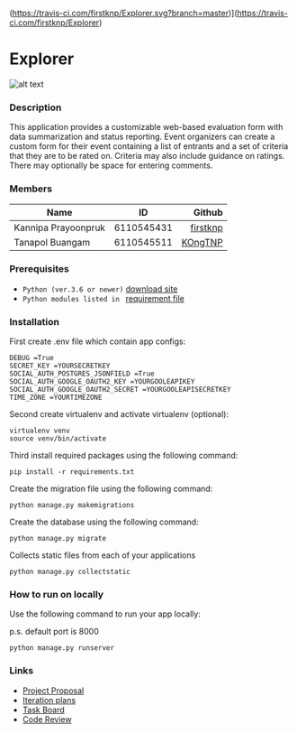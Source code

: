 (https://travis-ci.com/firstknp/Explorer.svg?branch=master)](https://travis-ci.com/firstknp/Explorer)

# Explorer

![alt text](https://i.postimg.cc/JzpcXKtn/logo.png "application logo")

### Description

This application provides a customizable web-based evaluation form with data summarization and status reporting. Event organizers can create a custom form for their event containing a list of entrants and a set of criteria that they are to be rated on. Criteria may also include guidance on ratings. There may optionally be space for entering comments.

### Members

| Name                |     ID     |                                  Github |
| ------------------- | :--------: | --------------------------------------: |
| Kannipa Prayoonpruk | 6110545431 | [firstknp](https://github.com/firstknp) |
| Tanapol Buangam     | 6110545511 |   [KOngTNP](https://github.com/KOngTNP) |

### Prerequisites

- `Python (ver.3.6 or newer)` [download site](https://www.python.org/downloads/)
- `Python modules listed in ` [requirement file](requirements.txt)

### Installation

First create .env file which contain app configs:

```
DEBUG =True
SECRET_KEY =YOURSECRETKEY
SOCIAL_AUTH_POSTGRES_JSONFIELD =True
SOCIAL_AUTH_GOOGLE_OAUTH2_KEY =YOURGOOLEAPIKEY
SOCIAL_AUTH_GOOGLE_OAUTH2_SECRET =YOURGOOLEAPISECRETKEY
TIME_ZONE =YOURTIMEZONE
```

Second create virtualenv and activate virtualenv (optional):

```
virtualenv venv
source venv/bin/activate
```

Third install required packages using the following command:

```
pip install -r requirements.txt
```

Create the migration file using the following command:

```
python manage.py makemigrations
```

Create the database using the following command:

```
python manage.py migrate
```

Collects static files from each of your applications

```
python manage.py collectstatic
```

### How to run on locally

Use the following command to run your app locally:

p.s. default port is 8000

```
python manage.py runserver
```

### Links

- [Project Proposal](https://docs.google.com/document/d/1qdqPf4JQ3rBSxZci-LwQIHDVbLrIxI9a3JVkKBKnihQ/edit#heading=h.vkq3s4w01uy9)
- [Iteration plans](https://github.com/firstknp/Explorer/wiki/Iteration-plans)
- [Task Board](https://trello.com/b/XzetFbVP/explorer)
- [Code Review](https://docs.google.com/document/d/1y8l0CxvDkbFcNPTH0hb2dg3-fiprbkQXQ1y-Z4Msx_c/edit?usp=sharing)

